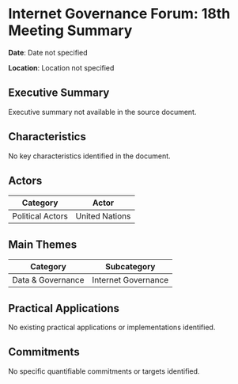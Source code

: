 # Internet Governance Forum: 18th Meeting Summary

**Date**: Date not specified

**Location**: Location not specified

## Executive Summary

Executive summary not available in the source document.

## Characteristics

No key characteristics identified in the document.

## Actors

| Category | Actor |
| --- | --- |
| Political Actors | United Nations |

## Main Themes

| Category | Subcategory |
| --- | --- |
| Data & Governance | Internet Governance |

## Practical Applications

No existing practical applications or implementations identified.

## Commitments

No specific quantifiable commitments or targets identified.